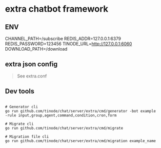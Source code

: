# extra chatbot framework

## ENV

CHANNEL_PATH=/subscribe
REDIS_ADDR=127.0.0.1:6379
REDIS_PASSWORD=123456
TINODE_URL=http://127.0.0.1:6060
DOWNLOAD_PATH=/download

## extra json config

> See extra.conf

## Dev tools

```shell

# Generator cli
go run github.com/tinode/chat/server/extra/cmd/generator -bot example -rule input,group,agent,command,condition,cron,form

# Migrate cli
go run github.com/tinode/chat/server/extra/cmd/migrate

# Migration file cli
go run github.com/tinode/chat/server/extra/cmd/migration example_name
```
